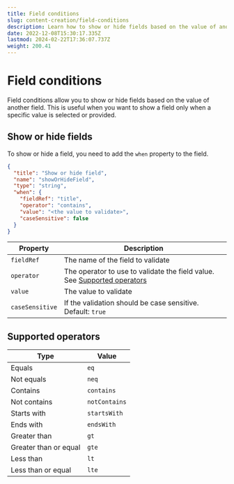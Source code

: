 ```yaml
---
title: Field conditions
slug: content-creation/field-conditions
description: Learn how to show or hide fields based on the value of another field
date: 2022-12-08T15:30:17.335Z
lastmod: 2024-02-22T17:36:07.737Z
weight: 200.41
---
```


# Field conditions

Field conditions allow you to show or hide fields based on the value of another field.
This is useful when you want to show a field only when a specific value is selected or provided.

## Show or hide fields

To show or hide a field, you need to add the `when` property to the field.

```json
{
  "title": "Show or hide field",
  "name": "showOrHideField",
  "type": "string",
  "when": {
    "fieldRef": "title",
    "operator": "contains",
    "value": "<the value to validate>",
    "caseSensitive": false
  }
}
```

| Property | Description |
| --- | --- |
| `fieldRef` | The name of the field to validate |
| `operator` | The operator to use to validate the field value. See [Supported operators](#supported-operators) |
| `value` | The value to validate |
| `caseSensitive` | If the validation should be case sensitive. Default: `true` |

## Supported operators

| Type | Value |
| --- | --- |
| Equals | `eq` |
| Not equals | `neq` |
| Contains | `contains` |
| Not contains | `notContains` |
| Starts with | `startsWith` |
| Ends with | `endsWith` |
| Greater than | `gt` |
| Greater than or equal | `gte` |
| Less than | `lt` |
| Less than or equal | `lte` |
